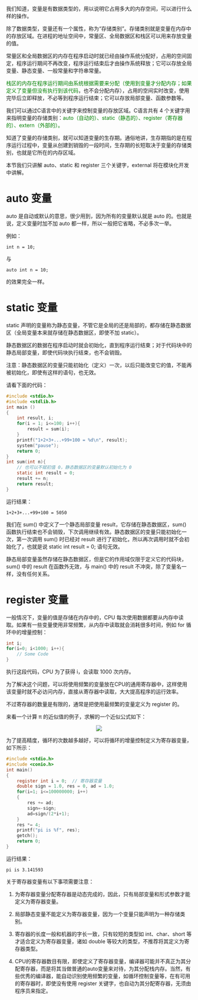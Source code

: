 我们知道，变量是有数据类型的，用以说明它占用多大的内存空间，可以进行什么样的操作。

除了数据类型，变量还有一个属性，称为“存储类别”。存储类别就是变量在内存中的存放区域。在进程的地址空间中，常量区、全局数据区和栈区可以用来存放变量的值。

常量区和全局数据区的内存在程序启动时就已经由操作系统分配好，占用的空间固定，程序运行期间不再改变，程序运行结束后才由操作系统释放；它可以存放全局变量、静态变量、一般常量和字符串常量。

<font color="green">栈区的内存在程序运行期间由系统根据需要来分配（使用到变量才分配内存；如果定义了变量但没有执行到该代码</font>，也不会分配内存），占用的空间实时改变，使用完毕后立即释放，不必等到程序运行结束；它可以存放局部变量、函数参数等。


我们可以通过C语言中的关键字来控制变量的存放区域。C语言共有 4 个关键字用来指明变量的存储类别：<font color="green">auto（自动的）、static（静态的）、register（寄存器的）、extern（外部的）。</font>

知道了变量的存储类别，就可以知道变量的生存期。通俗地讲，生存期指的是在程序运行过程中，变量从创建到销毁的一段时间，生存期的长短取决于变量的存储类别，也就是它所在的内存区域。

本节我们只讲解 auto、static 和 register 三个关键字，external 将在模块化开发中讲解。

# auto 变量

auto 是自动或默认的意思，很少用到，因为所有的变量默认就是 auto 的。也就是说，定义变量时加不加 auto 都一样，所以一般把它省略，不必多次一举。

例如：

    int n = 10;

与

    auto int n = 10;

的效果完全一样。


# static 变量

static 声明的变量称为静态变量，不管它是全局的还是局部的，都存储在静态数据区（全局变量本来就存储在静态数据区，即使不加 static）。

静态数据区的数据在程序启动时就会初始化，直到程序运行结束；对于代码块中的静态局部变量，即使代码块执行结束，也不会销毁。

注意：静态数据区的变量只能初始化（定义）一次，以后只能改变它的值，不能再被初始化，即使有这样的语句，也无效。

请看下面的代码：

```c
#include <stdio.h>
#include <stdlib.h>
int main ()
{
    int result, i;
    for(i = 1; i<=100; i++){
        result = sum(i);
    }
    printf("1+2+3+...+99+100 = %d\n", result);
    system("pause");
    return 0;
}
int sum(int n){
    // 也可以不赋初值 0，静态数据区的变量默认初始化为 0
    static int result = 0;
    result += n;
    return result;
}
```

运行结果：

    1+2+3+...+99+100 = 5050

我们在 sum() 中定义了一个静态局部变量 result，它存储在静态数据区，sum() 函数执行结束也不会销毁，下次调用继续有效。静态数据区的变量只能初始化一次，第一次调用 sum() 时已经对 result 进行了初始化，所以再次调用时就不会初始化了，也就是说 static int result = 0; 语句无效。

静态局部变量虽然存储在静态数据区，但是它的作用域仅限于定义它的代码块，sum() 中的 result 在函数外无效，与 main() 中的 result 不冲突，除了变量名一样，没有任何关系。


# register 变量

一般情况下，变量的值是存储在内存中的，CPU 每次使用数据都要从内存中读取。如果有一些变量使用非常频繁，从内存中读取就会消耗很多时间，例如 for 循环中的增量控制：

```c
int i;
for(i=0; i<1000; i++){
    // Some Code
}
```

执行这段代码，CPU 为了获得 i，会读取 1000 次内存。

为了解决这个问题，可以将使用频繁的变量放在CPU的通用寄存器中，这样使用该变量时就不必访问内存，直接从寄存器中读取，大大提高程序的运行效率。

不过寄存器的数量是有限的，通常是把使用最频繁的变量定义为 register 的。

来看一个计算 π 的近似值的例子，求解的一个近似公式如下：

<div align="center"><img src="https://cdn.jsdelivr.net/gh/lcekold/blogimage@main/c++note/1.gif"></div>

为了提高精度，循环的次数越多越好，可以将循环的增量控制定义为寄存器变量，如下所示：

```c
#include <stdio.h>
#include <conio.h>
int main()
{
    register int i = 0;  // 寄存器变量
    double sign = 1.0, res = 0, ad = 1.0;
    for(i=1; i<=100000000; i++)
    {
        res += ad;
        sign=-sign;
        ad=sign/(2*i+1);
    }
    res *= 4;
    printf("pi is %f", res);
    getch();
    return 0;
}
```

运行结果：

    pi is 3.141593

关于寄存器变量有以下事项需要注意：

1) 为寄存器变量分配寄存器是动态完成的，因此，只有局部变量和形式参数才能定义为寄存器变量。

2) 局部静态变量不能定义为寄存器变量，因为一个变量只能声明为一种存储类别。

3) 寄存器的长度一般和机器的字长一致，只有较短的类型如 int、char、short 等才适合定义为寄存器变量，诸如 double 等较大的类型，不推荐将其定义为寄存器类型。

4) CPU的寄存器数目有限，即使定义了寄存器变量，编译器可能并不真正为其分配寄存器，而是将其当做普通的auto变量来对待，为其分配栈内存。当然，有些优秀的编译器，能自动识别使用频繁的变量，如循环控制变量等，在有可用的寄存器时，即使没有使用 register 关键字，也自动为其分配寄存器，无须由程序员来指定。